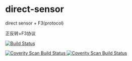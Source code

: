 # direct-sensor
direct sensor + F3(protocol)

   正反转+F3协议 


[![Build Status](https://travis-ci.com/loodao/helloworld.svg?branch=master)](https://travis-ci.com/loodao/helloworld)

<a href="https://scan.coverity.com/projects/soway-code-direct-sensor">
  <img alt="Coverity Scan Build Status"
       src="https://scan.coverity.com/projects/20845/badge.svg"/>
</a>
<a href="https://scan.coverity.com/projects/soway-code-direct-sensor">
  <img alt="Coverity Scan Build Status"
       src="https://img.shields.io/coverity/scan/20845.svg"/>
</a>
